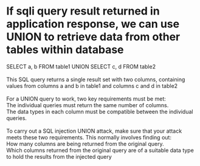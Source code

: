 # If sqli query result returned in application response, we can use UNION to retrieve data from other tables within database

SELECT a, b FROM table1 UNION SELECT c, d FROM table2
<br><br>
This SQL query returns a single result set with two columns, containing values from columns a and b in table1 and columns c and d in table2
<br><br>
For a UNION query to work, two key requirements must be met:
<br>
The individual queries must return the same number of columns.
<br>
The data types in each column must be compatible between the individual queries.
<br><br>
To carry out a SQL injection UNION attack, make sure that your attack meets these two requirements. This normally involves finding out:
<br>
How many columns are being returned from the original query.
<br>
Which columns returned from the original query are of a suitable data type to hold the results from the injected query
